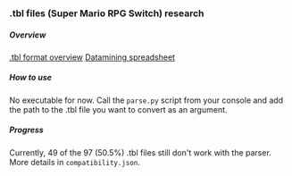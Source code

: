 ### .tbl files (Super Mario RPG Switch) research

##### Overview

[.tbl format overview](https://docs.google.com/document/d/1gm_tDC8aXLRfiSI8cXgvApwNnhd2Y1X9SkEEbQf_jsE/edit?usp=sharing)
[Datamining spreadsheet](https://docs.google.com/spreadsheets/d/1SmJZwXTk5KYuJfRKDZyR1OeHWDFJTysNIrgRknViFmg/edit?usp=sharing)

##### How to use

No executable for now. Call the `parse.py` script from your console and add the path to the .tbl file you want to convert as an argument.

##### Progress

Currently, 49 of the 97 (50.5%) .tbl files still don't work with the parser. More details in `compatibility.json`.